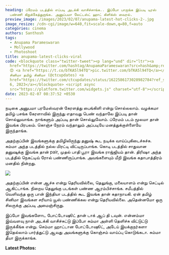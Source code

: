 ```yaml
---
heading: ப்ரேமம் படத்தில் எப்படி அடக்கி வாசிச்சாங்க.. இப்போ பாருங்க இப்படி டிரஸ்
  பண்ணி கிறுக்கேத்துறாங்க. அனுப்பமா லேட்டஸ்ட் ஹாட் கிளிக்ஸ் வைரல்.
preview_image: /images/2023/02/07/anupama-latest-hot-clicks-2-.jpg
image_resize: /cdn-cgi/image/w=640,fit=scale-down,q=80,f=auto
categories: cinema
authors: Santhosh
tags:
  - Anupama Parameswaran
  - Mollywood
  - Photoshoot
title: anupama-latest-clicks-viral
code: <blockquote class="twitter-tweet"><p lang="und" dir="ltr"><a
  href="https://twitter.com/hashtag/AnupamaParameswaran?src=hash&amp;ref_src=twsrc%5Etfw">#AnupamaParameswaran</a>
  😍 <a href="https://t.co/bTKA5l94TQ">pic.twitter.com/bTKA5l94TQ</a></p>&mdash;
  சினிமா தமிழ் சினிமா (@ctcupdates) <a
  href="https://twitter.com/ctcupdates/status/1622586173028982784?ref_src=twsrc%5Etfw">February
  6, 2023</a></blockquote> <script async
  src="https://platform.twitter.com/widgets.js" charset="utf-8"></script>
date: 2023-02-07 08:37:52 +0530
---
```



நடிகை அனுபமா பரமேஸ்வரன் கேரளத்து பைங்கிளி என்று சொல்லலாம். வழக்கமா தமிழ் பசங்க கேரளாவில் இருந்து எதாவது பெண் வந்தாலே இப்படி தான் சொல்லுவாங்க. நாங்களும் அப்படி தான் சொல்லுவோம். ப்ரேமம் படம் மூலமா தான் இவங்க பிரபலம். கொஞ்ச நேரம் வந்தாலும் அப்படியே மனத்துக்குள்ளையே இருந்தாங்க.

அதற்குப்பின் இவங்களுக்கு தமிழிலிருந்து தனுஷ் கூட நடிக்க வாய்ப்புகிடைச்சுச்சு. சும்மா அந்த படத்தில் நல்ல மிரட்டி விட்டிருப்பாங்க. கொடி படத்தில் சாதுவான தனுஷுக்கு இவங்க தான் pair, முதல் பாதி பூரா இவங்க ராஜ்ஜியம் தான். திரிஷா அந்த படத்தில் நெகட்டிவ் ரோல் பண்ணிருப்பாங்க. அவங்களையும் மீறி இவங்க கதாபாத்திரம் மனதில் நின்றது.

![](/images/2023/02/07/anupama-latest-hot-clicks-1-.jpg)

அதற்குப்பின் என்ன ஆச்சு என்று தெரியவில்லை, தெலுங்கு, மலையாளம் என்று செட்டில் ஆகிட்டாங்க. நிறைய தெலுங்கு படங்கள் பண்ண ஆரம்பிச்சாங்க. சமீபத்தில் வெளிவந்த ஒரு பான் இந்தியா படத்தில் கூட இவங்க தான் கதாநாயகி. ஏன் தமிழ் சினிமா இவங்கள சரியாய் யூஸ் பண்ணிக்கல என்று தெரியவில்லை. அதென்னமோ ஒரு சிலருக்கு அப்படி அமைஞ்சிருது. 

இப்போ இவங்களோட போட்டோஷூட் தான் டாக் ஆப் தி டவுன். என்னம்மா இவ்வளவு நாள் அடக்கி வாசிச்சுட்டு இப்போ சும்மா அள்ளி தெளிச்சு விட்டுட்டு இருக்கீங்க என்று. செம்மா ஹாட்டான போட்டோஷூட், அடேய் இயக்குநர்களா இதெல்லாம் பார்த்துட்டு ஆவது அவங்களுக்கு கொஞ்சம் வாய்ப்பு கொடுங்கடா. சும்மா தீயா இருக்காங்க. 

**L﻿atest Photos:**